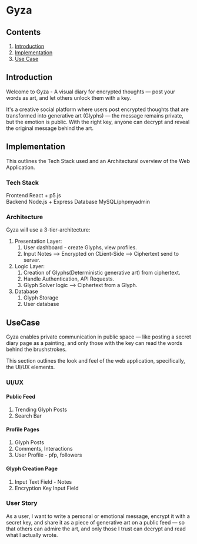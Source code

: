 # Gyza

## Contents
1. [Introduction](#introduction)
2. [Implementation](#implementation)
3. [Use Case](#usecase)

## Introduction
Welcome to Gyza - A visual diary for encrypted thoughts — post your words as art, and let others unlock them with a key.

It's a creative social platform where users post encrypted thoughts that are transformed into generative art (Glyphs) — the message remains private, but the emotion is public. With the right key, anyone can decrypt and reveal the original message behind the art.

## Implementation
This outlines the Tech Stack used and an Architectural overview of the Web Application.

### Tech Stack
Frontend    React + p5.js	
Backend     Node.js	 + Express
Database    MySQL/phpmyadmin

### Architecture
Gyza will use a 3-tier-architecture:
1. Presentation Layer:
    1. User dashboard - create Glyphs, view profiles.
    2. Input Notes --> Encrypted on CLient-Side --> Ciphertext send to server.
2. Logic Layer:
    1. Creation of Glyphs(Deterministic generative art) from ciphertext.
    2. Handle Authentication, API Requests.
    3. Glyph Solver logic --> Ciphertext from a Glyph.
3. Database
    1. Glyph Storage
    2. User database
## UseCase
Gyza enables private communication in public space — like posting a secret diary page as a painting, and only those with the key can read the words behind the brushstrokes.

This section outlines the look and feel of the web application, specifically, the UI/UX elements.

### UI/UX

#### Public Feed

1. Trending Glyph Posts
2. Search Bar

#### Profile Pages

1. Glyph Posts
2. Comments, Interactions
3. User Profile - pfp, followers

#### Glyph Creation Page

1. Input Text Field - Notes
2. Encryption Key Input Field

### User Story

As a user, I want to write a personal or emotional message, encrypt it with a secret key, and share it as a piece of generative art on a public feed — so that others can admire the art, and only those I trust can decrypt and read what I actually wrote.



